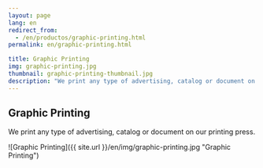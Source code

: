 ```yaml
---
layout: page
lang: en
redirect_from:
  - /en/productos/graphic-printing.html
permalink: en/graphic-printing.html

title: Graphic Printing
img: graphic-printing.jpg
thumbnail: graphic-printing-thumbnail.jpg
description: "We print any type of advertising, catalog or document on our printing press."
---
```

## Graphic Printing

We print any type of advertising, catalog or document on our printing press.

![Graphic Printing]({{ site.url }}/en/img/graphic-printing.jpg "Graphic Printing")

